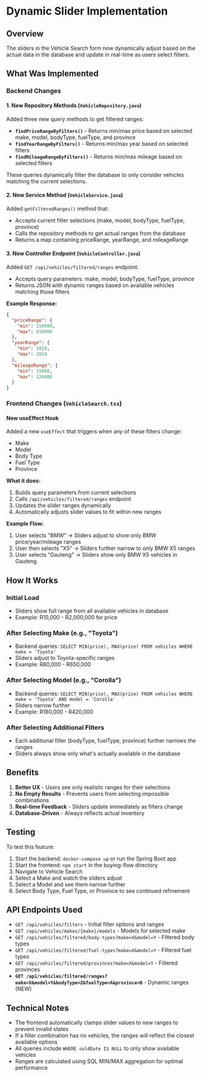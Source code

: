 # Dynamic Slider Implementation

## Overview
The sliders in the Vehicle Search form now dynamically adjust based on the actual data in the database and update in real-time as users select filters.

## What Was Implemented

### Backend Changes

#### 1. New Repository Methods (`VehicleRepository.java`)
Added three new query methods to get filtered ranges:

- **`findPriceRangeByFilters()`** - Returns min/max price based on selected make, model, bodyType, fuelType, and province
- **`findYearRangeByFilters()`** - Returns min/max year based on selected filters
- **`findMileageRangeByFilters()`** - Returns min/max mileage based on selected filters

These queries dynamically filter the database to only consider vehicles matching the current selections.

#### 2. New Service Method (`VehicleService.java`)
Added `getFilteredRanges()` method that:
- Accepts current filter selections (make, model, bodyType, fuelType, province)
- Calls the repository methods to get actual ranges from the database
- Returns a map containing priceRange, yearRange, and mileageRange

#### 3. New Controller Endpoint (`VehicleController.java`)
Added `GET /api/vehicles/filtered/ranges` endpoint:
- Accepts query parameters: make, model, bodyType, fuelType, province
- Returns JSON with dynamic ranges based on available vehicles matching those filters

**Example Response:**
```json
{
  "priceRange": {
    "min": 150000,
    "max": 850000
  },
  "yearRange": {
    "min": 2018,
    "max": 2024
  },
  "mileageRange": {
    "min": 15000,
    "max": 120000
  }
}
```

### Frontend Changes (`VehicleSearch.tsx`)

#### New useEffect Hook
Added a new `useEffect` that triggers when any of these filters change:
- Make
- Model
- Body Type
- Fuel Type
- Province

**What it does:**
1. Builds query parameters from current selections
2. Calls `/api/vehicles/filtered/ranges` endpoint
3. Updates the slider ranges dynamically
4. Automatically adjusts slider values to fit within new ranges

**Example Flow:**
1. User selects "BMW" → Sliders adjust to show only BMW price/year/mileage ranges
2. User then selects "X5" → Sliders further narrow to only BMW X5 ranges
3. User selects "Gauteng" → Sliders show only BMW X5 vehicles in Gauteng

## How It Works

### Initial Load
- Sliders show full range from all available vehicles in database
- Example: R10,000 - R2,000,000 for price

### After Selecting Make (e.g., "Toyota")
- Backend queries: `SELECT MIN(price), MAX(price) FROM vehicles WHERE make = 'Toyota'`
- Sliders adjust to Toyota-specific ranges
- Example: R80,000 - R650,000

### After Selecting Model (e.g., "Corolla")
- Backend queries: `SELECT MIN(price), MAX(price) FROM vehicles WHERE make = 'Toyota' AND model = 'Corolla'`
- Sliders narrow further
- Example: R180,000 - R420,000

### After Selecting Additional Filters
- Each additional filter (bodyType, fuelType, province) further narrows the ranges
- Sliders always show only what's actually available in the database

## Benefits

1. **Better UX** - Users see only realistic ranges for their selections
2. **No Empty Results** - Prevents users from selecting impossible combinations
3. **Real-time Feedback** - Sliders update immediately as filters change
4. **Database-Driven** - Always reflects actual inventory

## Testing

To test this feature:

1. Start the backend: `docker-compose up` or run the Spring Boot app
2. Start the frontend: `npm start` in the buying-flow directory
3. Navigate to Vehicle Search
4. Select a Make and watch the sliders adjust
5. Select a Model and see them narrow further
6. Select Body Type, Fuel Type, or Province to see continued refinement

## API Endpoints Used

- `GET /api/vehicles/filters` - Initial filter options and ranges
- `GET /api/vehicles/makes/{make}/models` - Models for selected make
- `GET /api/vehicles/filtered/body-types?make=X&model=Y` - Filtered body types
- `GET /api/vehicles/filtered/fuel-types?make=X&model=Y` - Filtered fuel types
- `GET /api/vehicles/filtered/provinces?make=X&model=Y` - Filtered provinces
- **`GET /api/vehicles/filtered/ranges?make=X&model=Y&bodyType=Z&fuelType=A&province=B`** - Dynamic ranges (NEW)

## Technical Notes

- The frontend automatically clamps slider values to new ranges to prevent invalid states
- If a filter combination has no vehicles, the ranges will reflect the closest available options
- All queries include `WHERE soldDate IS NULL` to only show available vehicles
- Ranges are calculated using SQL MIN/MAX aggregation for optimal performance
